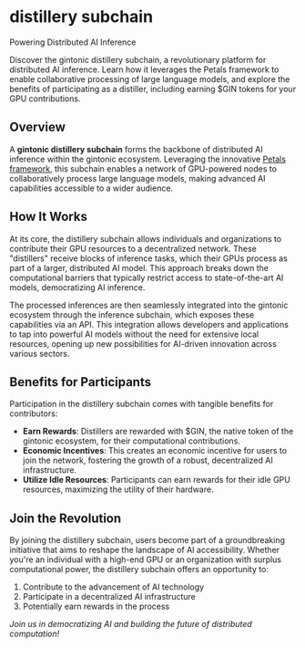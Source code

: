 # distillery subchain

Powering Distributed AI Inference

Discover the gintonic distillery subchain, a revolutionary platform for distributed AI inference. Learn how it leverages the Petals framework to enable collaborative processing of large language models, and explore the benefits of participating as a distiller, including earning $GIN tokens for your GPU contributions.

## Overview

A **gintonic distillery subchain** forms the backbone of distributed AI inference within the gintonic ecosystem. Leveraging the innovative [Petals framework](https://arxiv.org/abs/2209.01188), this subchain enables a network of GPU-powered nodes to collaboratively process large language models, making advanced AI capabilities accessible to a wider audience.

## How It Works

At its core, the distillery subchain allows individuals and organizations to contribute their GPU resources to a decentralized network. These "distillers" receive blocks of inference tasks, which their GPUs process as part of a larger, distributed AI model. This approach breaks down the computational barriers that typically restrict access to state-of-the-art AI models, democratizing AI inference.

The processed inferences are then seamlessly integrated into the gintonic ecosystem through the inference subchain, which exposes these capabilities via an API. This integration allows developers and applications to tap into powerful AI models without the need for extensive local resources, opening up new possibilities for AI-driven innovation across various sectors.

## Benefits for Participants

Participation in the distillery subchain comes with tangible benefits for contributors:

- **Earn Rewards**: Distillers are rewarded with $GIN, the native token of the gintonic ecosystem, for their computational contributions.
- **Economic Incentives**: This creates an economic incentive for users to join the network, fostering the growth of a robust, decentralized AI infrastructure.
- **Utilize Idle Resources**: Participants can earn rewards for their idle GPU resources, maximizing the utility of their hardware.

## Join the Revolution

By joining the distillery subchain, users become part of a groundbreaking initiative that aims to reshape the landscape of AI accessibility. Whether you're an individual with a high-end GPU or an organization with surplus computational power, the distillery subchain offers an opportunity to:

1. Contribute to the advancement of AI technology
2. Participate in a decentralized AI infrastructure
3. Potentially earn rewards in the process

*Join us in democratizing AI and building the future of distributed computation!*